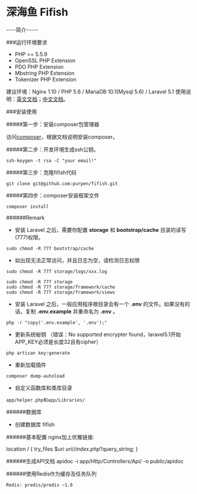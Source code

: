 # 深海鱼 Fifish
----简介-----


###运行环境要求

* PHP >= 5.5.9
* OpenSSL PHP Extension
* PDO PHP Extension
* Mbstring PHP Extension
* Tokenizer PHP Extension

建议环境：Nginx 1.10 / PHP 5.6 / MariaDB 10.1(Mysql 5.6) / Laravel 5.1
使用说明：[英文文档](https://laravel.com/docs/5.1)；[中文文档](http://laravel-china.org/docs/5.1)。

###安装使用

#####第一步：安装composer包管理器

访问[composer](http://pkg.phpcomposer.com/)，根据文档说明安装composer。
    
#####第二步：开发环境生成ssh公钥。

```
ssh-keygen -t rsa -C "your email!"
```

#####第三步：克隆fifish代码

```
git clone git@github.com:purpen/fifish.git
```

#####第四步：composer安装框架文件

```
composer install
```

######Remark
* 安装 Laravel 之后，需要你配置 **storage** 和 **bootstrap/cache** 目录的读写(777)权限。

```
sudo chmod -R 777 bootstrap/cache
```
* 如出现无法正常访问，并且日志为空，请检测日志权限
```
sudo chmod -R 777 storage/logs/xxx.log
```
```
sudo chmod -R 777 storage 
sudo chmod -R 777 storage/framework/cache
sudo chmod -R 777 storage/framework/views
```

* 安装 Laravel 之后，一般应用程序根目录会有一个 **.env** 的文件。如果没有的话，复制 **.env.example** 并重命名为 **.env** 。

```
php -r "copy('.env.example', '.env');"
```

* 更新系统秘钥 （错误：No supported encrypter found，laravel5.1开始APP_KEY必须是长度32且有cipher）
```
php artisan key:generate
```
* 重新加载插件
```
composer dump-autoload
```
* 自定义函数库和类库目录
```
app/helper.php和app/Libraries/
```

######数据库
* 创建数据库 fifish

######基本配置
nginx加上优雅链接:

location / {
    try_files $uri $uri/ /index.php?$query_string;
}

######生成API文档
apidoc -i app/Http/Controllers/Api/ -o public/apidoc


######使用Redis作为缓存及任务队列
```
Redis: predis/predis ~1.0
```

